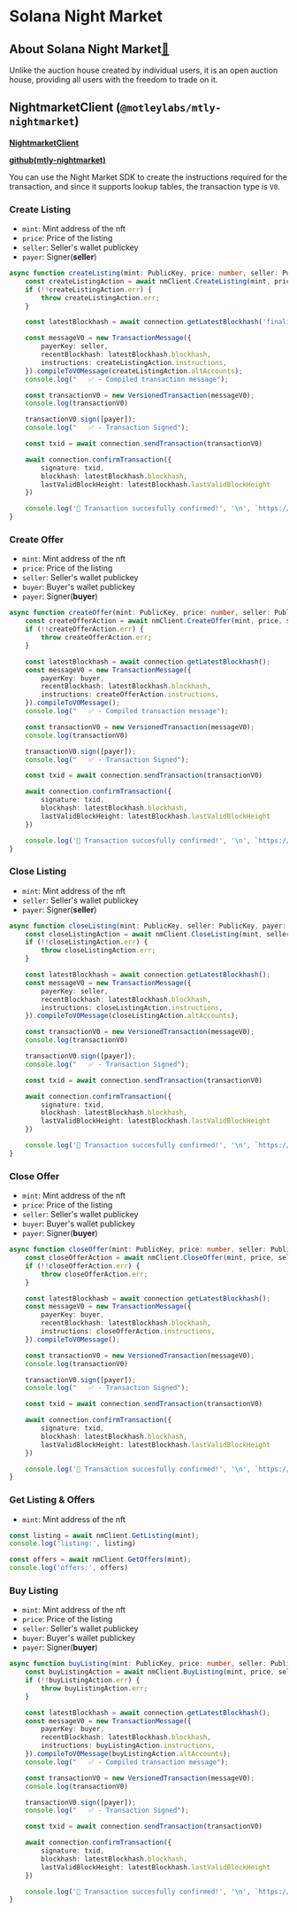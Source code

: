 # Solana Night Market
## About Solana Night Market[🔗](https://nightmarket.io/)
Unlike the auction house created by individual users, it is an open auction house, providing all users with the freedom to trade on it.

## NightmarketClient (`@motleylabs/mtly-nightmarket`)
[**NightmarketClient**](https://motleylabs.github.io/mtly-nightmarket/classes/NightmarketClient.html)

[**github(mtly-nightmarket)**](https://github.com/motleylabs/mtly-nightmarket)

You can use the Night Market SDK to create the instructions required for the transaction, and since it supports lookup tables, the transaction type is `V0`.
 
### Create Listing
- `mint`: Mint address of the nft
- `price`: Price of the listing
- `seller`: Seller's wallet publickey
- `payer`: Signer(**seller**)

``` typescript
async function createListing(mint: PublicKey, price: number, seller: PublicKey, payer: Keypair) {
    const createListingAction = await nmClient.CreateListing(mint, price, seller);
    if (!!createListingAction.err) {
        throw createListingAction.err;
    }

    const latestBlockhash = await connection.getLatestBlockhash('finalized');

    const messageV0 = new TransactionMessage({
        payerKey: seller,
        recentBlockhash: latestBlockhash.blockhash,
        instructions: createListingAction.instructions,
    }).compileToV0Message(createListingAction.altAccounts);
    console.log("   ✅ - Compiled transaction message");

    const transactionV0 = new VersionedTransaction(messageV0);
    console.log(transactionV0)

    transactionV0.sign([payer]);
    console.log("   ✅ - Transaction Signed");

    const txid = await connection.sendTransaction(transactionV0)

    await connection.confirmTransaction({
        signature: txid,
        blockhash: latestBlockhash.blockhash,
        lastValidBlockHeight: latestBlockhash.lastValidBlockHeight
    })

    console.log('🎉 Transaction succesfully confirmed!', '\n', `https://explorer.solana.com/tx/${txid}?cluster=devnet`);
}
```

### Create Offer
- `mint`: Mint address of the nft
- `price`: Price of the listing
- `seller`: Seller's wallet publickey
- `buyer`: Buyer's wallet publickey
- `payer`: Signer(**buyer**)

``` typescript
async function createOffer(mint: PublicKey, price: number, seller: PublicKey, buyer: PublicKey, payer: Keypair) {
    const createOfferAction = await nmClient.CreateOffer(mint, price, seller, buyer);
    if (!!createOfferAction.err) {
        throw createOfferAction.err;
    }

    const latestBlockhash = await connection.getLatestBlockhash();
    const messageV0 = new TransactionMessage({
        payerKey: buyer,
        recentBlockhash: latestBlockhash.blockhash,
        instructions: createOfferAction.instructions,
    }).compileToV0Message();
    console.log("   ✅ - Compiled transaction message");

    const transactionV0 = new VersionedTransaction(messageV0);
    console.log(transactionV0)

    transactionV0.sign([payer]);
    console.log("   ✅ - Transaction Signed");

    const txid = await connection.sendTransaction(transactionV0)

    await connection.confirmTransaction({
        signature: txid,
        blockhash: latestBlockhash.blockhash,
        lastValidBlockHeight: latestBlockhash.lastValidBlockHeight
    })

    console.log('🎉 Transaction succesfully confirmed!', '\n', `https://explorer.solana.com/tx/${txid}?cluster=devnet`);
}
```

### Close Listing
- `mint`: Mint address of the nft
- `seller`: Seller's wallet publickey
- `payer`: Signer(**seller**)

``` typescript
async function closeListing(mint: PublicKey, seller: PublicKey, payer: Keypair) {
    const closeListingAction = await nmClient.CloseListing(mint, seller);
    if (!!closeListingAction.err) {
        throw closeListingAction.err;
    }

    const latestBlockhash = await connection.getLatestBlockhash();
    const messageV0 = new TransactionMessage({
        payerKey: seller,
        recentBlockhash: latestBlockhash.blockhash,
        instructions: closeListingAction.instructions,
    }).compileToV0Message(closeListingAction.altAccounts);

    const transactionV0 = new VersionedTransaction(messageV0);
    console.log(transactionV0)

    transactionV0.sign([payer]);
    console.log("   ✅ - Transaction Signed");

    const txid = await connection.sendTransaction(transactionV0)

    await connection.confirmTransaction({
        signature: txid,
        blockhash: latestBlockhash.blockhash,
        lastValidBlockHeight: latestBlockhash.lastValidBlockHeight
    })

    console.log('🎉 Transaction succesfully confirmed!', '\n', `https://explorer.solana.com/tx/${txid}?cluster=devnet`);
}
```

### Close Offer
- `mint`: Mint address of the nft
- `price`: Price of the listing
- `seller`: Seller's wallet publickey
- `buyer`: Buyer's wallet publickey
- `payer`: Signer(**buyer**)

``` typescript
async function closeOffer(mint: PublicKey, price: number, seller: PublicKey, buyer: PublicKey, payer: Keypair) {
    const closeOfferAction = await nmClient.CloseOffer(mint, price, seller, buyer);
    if (!!closeOfferAction.err) {
        throw closeOfferAction.err;
    }

    const latestBlockhash = await connection.getLatestBlockhash();
    const messageV0 = new TransactionMessage({
        payerKey: buyer,
        recentBlockhash: latestBlockhash.blockhash,
        instructions: closeOfferAction.instructions,
    }).compileToV0Message();

    const transactionV0 = new VersionedTransaction(messageV0);
    console.log(transactionV0)

    transactionV0.sign([payer]);
    console.log("   ✅ - Transaction Signed");

    const txid = await connection.sendTransaction(transactionV0)

    await connection.confirmTransaction({
        signature: txid,
        blockhash: latestBlockhash.blockhash,
        lastValidBlockHeight: latestBlockhash.lastValidBlockHeight
    })

    console.log('🎉 Transaction succesfully confirmed!', '\n', `https://explorer.solana.com/tx/${txid}?cluster=devnet`);
}
```

### Get Listing & Offers
- `mint`: Mint address of the nft

``` typescript
const listing = await nmClient.GetListing(mint);
console.log('listing:', listing)

const offers = await nmClient.GetOffers(mint);
console.log('offers:', offers)
```

### Buy Listing
- `mint`: Mint address of the nft
- `price`: Price of the listing
- `seller`: Seller's wallet publickey
- `buyer`: Buyer's wallet publickey
- `payer`: Signer(**buyer**)

``` typescript
async function buyListing(mint: PublicKey, price: number, seller: PublicKey, buyer: PublicKey, payer: Keypair) {
    const buyListingAction = await nmClient.BuyListing(mint, price, seller, buyer);
    if (!!buyListingAction.err) {
        throw buyListingAction.err;
    }

    const latestBlockhash = await connection.getLatestBlockhash();
    const messageV0 = new TransactionMessage({
        payerKey: buyer,
        recentBlockhash: latestBlockhash.blockhash,
        instructions: buyListingAction.instructions,
    }).compileToV0Message(buyListingAction.altAccounts);
    console.log("   ✅ - Compiled transaction message");

    const transactionV0 = new VersionedTransaction(messageV0);
    console.log(transactionV0)

    transactionV0.sign([payer]);
    console.log("   ✅ - Transaction Signed");

    const txid = await connection.sendTransaction(transactionV0)

    await connection.confirmTransaction({
        signature: txid,
        blockhash: latestBlockhash.blockhash,
        lastValidBlockHeight: latestBlockhash.lastValidBlockHeight
    })

    console.log('🎉 Transaction succesfully confirmed!', '\n', `https://explorer.solana.com/tx/${txid}?cluster=devnet`);
}
```
